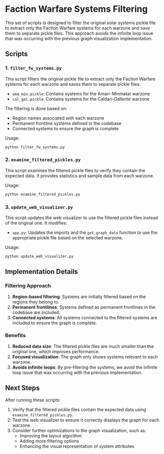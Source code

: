 # Faction Warfare Systems Filtering

This set of scripts is designed to filter the original solar systems pickle file to extract only the Faction Warfare systems for each warzone and save them to separate pickle files. This approach avoids the infinite loop issue that was occurring with the previous graph visualization implementation.

## Scripts

### 1. `filter_fw_systems.py`

This script filters the original pickle file to extract only the Faction Warfare systems for each warzone and saves them to separate pickle files:

- `ama_min.pickle`: Contains systems for the Amarr-Minmatar warzone
- `cal_gal.pickle`: Contains systems for the Caldari-Gallente warzone

The filtering is done based on:
- Region names associated with each warzone
- Permanent frontline systems defined in the codebase
- Connected systems to ensure the graph is complete

Usage:
```bash
python filter_fw_systems.py
```

### 2. `examine_filtered_pickles.py`

This script examines the filtered pickle files to verify they contain the expected data. It provides statistics and sample data from each warzone.

Usage:
```bash
python examine_filtered_pickles.py
```

### 3. `update_web_visualizer.py`

This script updates the web visualizer to use the filtered pickle files instead of the original one. It modifies:
- `app.py`: Updates the imports and the `get_graph_data` function to use the appropriate pickle file based on the selected warzone.

Usage:
```bash
python update_web_visualizer.py
```

## Implementation Details

### Filtering Approach

1. **Region-based filtering**: Systems are initially filtered based on the regions they belong to.
2. **Permanent frontlines**: Systems defined as permanent frontlines in the codebase are included.
3. **Connected systems**: All systems connected to the filtered systems are included to ensure the graph is complete.

### Benefits

1. **Reduced data size**: The filtered pickle files are much smaller than the original one, which improves performance.
2. **Focused visualization**: The graph only shows systems relevant to each warzone.
3. **Avoids infinite loops**: By pre-filtering the systems, we avoid the infinite loop issue that was occurring with the previous implementation.

## Next Steps

After running these scripts:

1. Verify that the filtered pickle files contain the expected data using `examine_filtered_pickles.py`.
2. Test the web visualizer to ensure it correctly displays the graph for each warzone.
3. Consider further optimizations to the graph visualization, such as:
   - Improving the layout algorithm
   - Adding more filtering options
   - Enhancing the visual representation of system attributes

